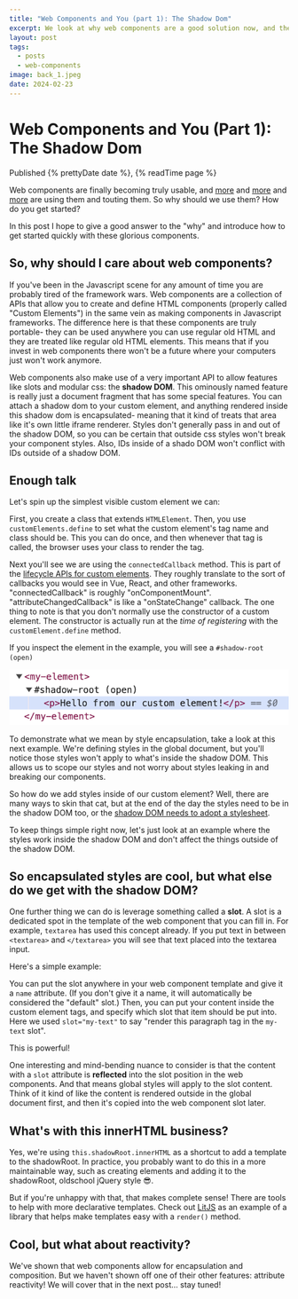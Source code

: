 ```yaml
---
title: "Web Components and You (part 1): The Shadow Dom"
excerpt: We look at why web components are a good solution now, and the very basics on how to make one.
layout: post
tags:
  - posts
  - web-components
image: back_1.jpeg
date: 2024-02-23
---
```


# Web Components and You (Part 1): The Shadow Dom

<div class="post-details">
    Published {% prettyDate date %}, 
    {% readTime page %}
</div>

Web components are finally becoming truly usable, and [more](https://www.11ty.dev/docs/languages/webc/) and [more](https://enhance.dev/) and [more](https://bradfrost.com/blog/post/lets-talk-about-web-components/) are using them and touting them. So why should we use them? How do you get started?

In this post I hope to give a good answer to the "why" and introduce how to get started quickly with these glorious components.

## So, why should I care about web components?

If you've been in the Javascript scene for any amount of time you are probably tired of the framework wars. Web components are a collection of APIs that allow you to create and define HTML components (properly called "Custom Elements") in the same vein as making components in Javascript frameworks. The difference here is that these components are truly portable- they can be used anywhere you can use regular old HTML and they are treated like regular old HTML elements. This means that if you invest in web components there won't be a future where your computers just won't work anymore.

Web components also make use of a very important API to allow features like slots and modular css: the **shadow DOM**. This ominously named feature is really just a document fragment that has some special features. You can attach a shadow dom to your custom element, and anything rendered inside this shadow dom is encapsulated- meaning that it kind of treats that area like it's own little iframe renderer. Styles don't generally pass in and out of the shadow DOM, so you can be certain that outside css styles won't break your component styles. Also, IDs inside of a shado DOM won't conflict with IDs outside of a shadow DOM.

## Enough talk

Let's spin up the simplest visible custom element we can:

<play-ground>
  <template>
    <my-element></my-element>
    <script>
    class MyElement extends HTMLElement {
        connectedCallback() {
            this.attachShadow({ mode: "open"});
            this.shadowRoot.innerHTML = 
                `<p>Hello from our custom element!</p>`;
        }
    }
    customElements.define('my-element', MyElement);
    </script>
  </template>
</play-ground>

First, you create a class that extends `HTMLElement`. Then, you use `customElements.define` to set what the custom element's tag name and class should be. This you can do once, and then whenever that tag is called, the browser uses your class to render the tag.

Next you'll see we are using the `connectedCallback` method. This is part of the [lifecycle APIs for custom elements](https://developer.mozilla.org/en-US/docs/Web/API/Web_components/Using_custom_elements#custom_element_lifecycle_callbacks). They roughly translate to the sort of callbacks you would see in Vue, React, and other frameworks. "connectedCallback" is roughly "onComponentMount". "attributeChangedCallback" is like a "onStateChange" callback. The one thing to note is that you don't normally use the constructor of a custom element. The constructor is actually run at the _time of registering_ with the `customElement.define` method.

If you inspect the element in the example, you will see a `#shadow-root (open)`

![A dom inspector looking at a shadow root inside of a custom element](shadowroot.png)

To demonstrate what we mean by style encapsulation, take a look at this next example. We're defining styles in the global document, but you'll notice those styles won't apply to what's inside the shadow DOM. This allows us to scope our styles and not worry about styles leaking in and breaking our components.

<play-ground>
  <template>
        <style>
p {
    background: orange;
}
</style>
        <p>Paragraph outside of the custom element's shadow DOM</p>
    <my-element></my-element>
    <script>
    class MyElement extends HTMLElement {
        connectedCallback() {
            this.attachShadow({ mode: "open"});
            this.shadowRoot.innerHTML = 
                `<p>Paragraph in the shadow DOM</p>`;
        }
    }
    customElements.define('my-element', MyElement);
    </script>
  </template>
</play-ground>

So how do we add styles inside of our custom element? Well, there are many ways to skin that cat, but at the end of the day the styles need to be in the shadow DOM too, or the [shadow DOM needs to adopt a stylesheet](https://developer.mozilla.org/en-US/docs/Web/API/ShadowRoot/adoptedStyleSheets).

To keep things simple right now, let's just look at an example where the styles work inside the shadow DOM and don't affect the things outside of the shadow DOM.

<play-ground>
  <template>
    <my-element></my-element>
    <p>A paragraph outside of the shadow DOM</p>
    <script>
    class MyElement extends HTMLElement {
        connectedCallback() {
            this.attachShadow({ mode: "open"});
            this.shadowRoot.innerHTML = 
                `
<style>
p {
    background: cadetblue;
}
</style>
<p>Paragraph in the shadow DOM</p>`;
        }
    }
    customElements.define('my-element', MyElement);
    </script>
  </template>
</play-ground>

## So encapsulated styles are cool, but what else do we get with the shadow DOM?

One further thing we can do is leverage something called a **slot**. A slot is a dedicated spot in the template of the web component that you can fill in. For example, `textarea` has used this concept already. If you put text in between `<textarea>` and `</textarea>` you will see that text placed into the textarea input.

Here's a simple example:

<play-ground>
  <template>
    <my-element>
        <p slot="my-text">this is text being placed in a slot</p>
    </my-element>
    <script>
    class MyElement extends HTMLElement {
        connectedCallback() {
            this.attachShadow({ mode: "open"});
            this.shadowRoot.innerHTML = `
<div style="border: 3px solid red; padding: 1em;">
    <slot name="my-text"></slot>
</div>
`;
        }
    }
    customElements.define('my-element', MyElement);
    </script>
  </template>
</play-ground>

You can put the slot anywhere in your web component template and give it a `name` attribute. (If you don't give it a name, it will automatically be considered the "default" slot.) Then, you can put your content inside the custom element tags, and specify which slot that item should be put into. Here we used `slot="my-text"` to say "render this paragraph tag in the `my-text` slot".

This is powerful!

One interesting and mind-bending nuance to consider is that the content with a `slot` attribute is **reflected** into the slot position in the web components. And that means global styles will apply to the slot content. Think of it kind of like the content is rendered outside in the global document first, and then it's copied into the web component slot later.

<play-ground>
  <template>
    <style>
    p { margin: 0; background: lightblue;}
    </style>
    <my-element>
        <p slot="my-text">this is text being placed in a slot</p>
    </my-element>
    <script>
    class MyElement extends HTMLElement {
        connectedCallback() {
            this.attachShadow({ mode: "open"});
            this.shadowRoot.innerHTML = `
<div style="border: 3px solid red; padding: 1em;">
    <slot name="my-text"></slot>
</div>
`;
        }
    }
    customElements.define('my-element', MyElement);
    </script>
  </template>
</play-ground>

## What's with this innerHTML business?

Yes, we're using `this.shadowRoot.innerHTML` as a shortcut to add a template to the shadowRoot. In practice, you probably want to do this in a more maintainable way, such as creating elements and adding it to the shadowRoot, oldschool jQuery style 😎.

<play-ground>
  <template>
        <pre>
    <my-element></my-element>
    <script>
    class MyElement extends HTMLElement {
        connectedCallback() {
            this.attachShadow({ mode: "open"});
            const imgEl = document.createElement('img');
            imgEl.src = "https://picsum.photos/200/300"
            this.shadowRoot.appendChild(imgEl);
        }
    }
    customElements.define('my-element', MyElement);
    </script>
  </template>
</play-ground>

But if you're unhappy with that, that makes complete sense! There are tools to help with more declarative templates. Check out [LitJS](https://lit.dev/) as an example of a library that helps make templates easy with a `render()` method.

## Cool, but what about reactivity?

We've shown that web components allow for encapsulation and composition. But we haven't shown off one of their other features: attribute reactivity! We will cover that in the next post... stay tuned!

